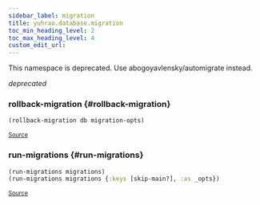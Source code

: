 ```yaml
---
sidebar_label: migration
title: yuhrao.database.migration
toc_min_heading_level: 2
toc_max_heading_level: 4
custom_edit_url:
---
```


This namespace is deprecated. Use abogoyavlensky/automigrate instead.

*deprecated*





### rollback\-migration {#rollback-migration}
``` clojure
(rollback-migration db migration-opts)
```

<p><sub><a href="https://github.com/yuhrao/big-bang/blob/main//src/yuhrao/database/migration.clj#L16-L19">Source</a></sub></p>

### run\-migrations {#run-migrations}
``` clojure
(run-migrations migrations)
(run-migrations migrations {:keys [skip-main?], :as _opts})
```

<p><sub><a href="https://github.com/yuhrao/big-bang/blob/main//src/yuhrao/database/migration.clj#L33-L42">Source</a></sub></p>
